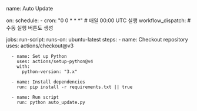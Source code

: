 name: Auto Update

on:
  schedule:
    - cron: "0 0 * * *"  # 매일 00:00 UTC 실행
  workflow_dispatch:     # 수동 실행 버튼도 생성

jobs:
  run-script:
    runs-on: ubuntu-latest
    steps:
      - name: Checkout repository
        uses: actions/checkout@v3

      - name: Set up Python
        uses: actions/setup-python@v4
        with:
          python-version: "3.x"

      - name: Install dependencies
        run: pip install -r requirements.txt || true

      - name: Run script
        run: python auto_update.py
